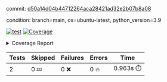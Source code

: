 commit: [d50a14d04b44712264aca28421ad32e2b07b8a08](https://github.com/rcmdnk/s3-reader/tree/d50a14d04b44712264aca28421ad32e2b07b8a08)

condition: branch=main, os=ubuntu-latest, python_version=3.9

[![test](https://github.com/rcmdnk/s3-reader/actions/workflows/test.yml/badge.svg)](https://github.com/rcmdnk/s3-reader/actions/runs/9375471665)
<a href="https://github.com/rcmdnk/s3-reader/blob/d50a14d04b44712264aca28421ad32e2b07b8a08/README.md"><img alt="Coverage" src="https://img.shields.io/badge/Coverage-42%25-orange.svg" /></a><details><summary>Coverage Report </summary><table><tr><th>File</th><th>Stmts</th><th>Miss</th><th>Cover</th><th>Missing</th></tr><tbody><tr><td colspan="5"><b>src/s3_reader</b></td></tr><tr><td>&nbsp; &nbsp;<a href="https://github.com/rcmdnk/s3-reader/blob/d50a14d04b44712264aca28421ad32e2b07b8a08/src/s3_reader/file.py">file.py</a></td><td>71</td><td>44</td><td>38%</td><td><a href="https://github.com/rcmdnk/s3-reader/blob/d50a14d04b44712264aca28421ad32e2b07b8a08/src/s3_reader/file.py#L54-L56">54&ndash;56</a>, <a href="https://github.com/rcmdnk/s3-reader/blob/d50a14d04b44712264aca28421ad32e2b07b8a08/src/s3_reader/file.py#L59">59</a>, <a href="https://github.com/rcmdnk/s3-reader/blob/d50a14d04b44712264aca28421ad32e2b07b8a08/src/s3_reader/file.py#L62-L69">62&ndash;69</a>, <a href="https://github.com/rcmdnk/s3-reader/blob/d50a14d04b44712264aca28421ad32e2b07b8a08/src/s3_reader/file.py#L72-L74">72&ndash;74</a>, <a href="https://github.com/rcmdnk/s3-reader/blob/d50a14d04b44712264aca28421ad32e2b07b8a08/src/s3_reader/file.py#L78-L84">78&ndash;84</a>, <a href="https://github.com/rcmdnk/s3-reader/blob/d50a14d04b44712264aca28421ad32e2b07b8a08/src/s3_reader/file.py#L88-L92">88&ndash;92</a>, <a href="https://github.com/rcmdnk/s3-reader/blob/d50a14d04b44712264aca28421ad32e2b07b8a08/src/s3_reader/file.py#L97-L121">97&ndash;121</a>, <a href="https://github.com/rcmdnk/s3-reader/blob/d50a14d04b44712264aca28421ad32e2b07b8a08/src/s3_reader/file.py#L124-L137">124&ndash;137</a></td></tr><tr><td><b>TOTAL</b></td><td><b>76</b></td><td><b>44</b></td><td><b>42%</b></td><td>&nbsp;</td></tr></tbody></table></details>

| Tests | Skipped | Failures | Errors | Time |
| ----- | ------- | -------- | -------- | ------------------ |
| 2 | 0 :zzz: | 0 :x: | 0 :fire: | 0.963s :stopwatch: |

